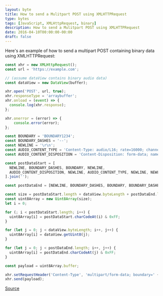 ```yaml
---
layout: byte
title: How to send a Mulitpart POST using XMLHTTPRequest
type: bytes
tags: [JavaScript, XMLHttpRequest, binary]
description: How to send a Mulitpart POST using XMLHTTPRequest
date: 2016-04-10T00:00:00-00:00
draft: false
---
```

Here's an example of how to send a multipart POST containing binary data using XMLHTTPRequest:

```javascript
const xhr = new XMLHttpRequest();
const url = 'https://example.com';

// (assume dataView contains binary audio data)
const dataView = new DataView(buffer);

xhr.open('POST', url, true);
xhr.responseType = 'arraybuffer';
xhr.onload = (event) => {
  console.log(xhr.response);
};

xhr.onerror = (error) => {
	console.error(error);
};

const BOUNDARY = 'BOUNDARY1234';
const BOUNDARY_DASHES = '--';
const NEWLINE = '\r\n';
const AUDIO_CONTENT_TYPE = 'Content-Type: audio/L16; rate=16000; channels=1';
const AUDIO_CONTENT_DISPOSITION = 'Content-Disposition: form-data; name="audio"';

const postDataStart = [
  NEWLINE, BOUNDARY_DASHES, BOUNDARY, NEWLINE,
  AUDIO_CONTENT_DISPOSITION, NEWLINE, AUDIO_CONTENT_TYPE, NEWLINE, NEWLINE
].join('');

const postDataEnd = [NEWLINE, BOUNDARY_DASHES, BOUNDARY, BOUNDARY_DASHES, NEWLINE].join('');

const size = postDataStart.length + dataView.byteLength + postDataEnd.length;
const uint8Array = new Uint8Array(size);
let i = 0;

for (; i < postDataStart.length; i++) {
  uint8Array[i] = postDataStart.charCodeAt(i) & 0xFF;
}

for (let j = 0; j < dataView.byteLength; i++, j++) {
  uint8Array[i] = dataView.getUint8(j);
}

for (let j = 0; j < postDataEnd.length; i++, j++) {
  uint8Array[i] = postDataEnd.charCodeAt(j) & 0xFF;
}

const payload = uint8Array.buffer;

xhr.setRequestHeader('Content-Type', 'multipart/form-data; boundary=' + BOUNDARY);
xhr.send(payload);
```

[Source](http://stackoverflow.com/questions/8262266/xmlhttprequest-multipart-related-post-with-xml-and-image-as-payload/10073841#10073841)
